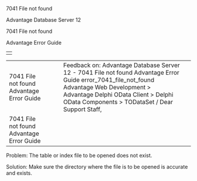 7041 File not found




Advantage Database Server 12  

7041 File not found

Advantage Error Guide

|  |
| --- |
|  |

|  |  |  |  |  |
| --- | --- | --- | --- | --- |
| 7041 File not found  Advantage Error Guide |  |  | Feedback on: Advantage Database Server 12 - 7041 File not found Advantage Error Guide error\_7041\_file\_not\_found Advantage Web Development > Advantage Delphi OData Client > Delphi OData Components > TODataSet / Dear Support Staff, |  |
| 7041 File not found  Advantage Error Guide |  |  |  |  |

Problem: The table or index file to be opened does not exist.

Solution: Make sure the directory where the file is to be opened is accurate and exists.